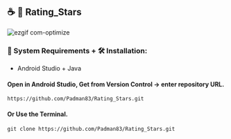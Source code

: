 ## ☕ 📱 Rating_Stars

![ezgif com-optimize](https://user-images.githubusercontent.com/45048950/94174112-6f735d80-fec7-11ea-9f27-8093475fd49d.gif)

### 🧰 System Requirements + 🛠️ Installation:

* Android Studio + Java

#### Open in Android Studio, Get from Version Control -> enter repository URL.

```
https://github.com/Padman83/Rating_Stars.git
```

#### Or Use the Terminal.

```
git clone https://github.com/Padman83/Rating_Stars.git
